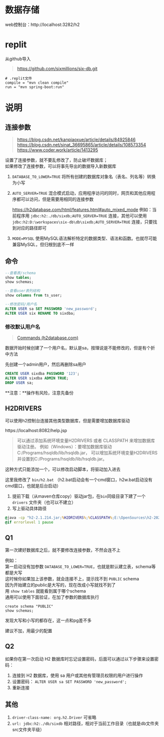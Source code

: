 # 数据存储

web控制台：http://localhost:3282/h2

# replit

从github导入

> https://github.com/sixmillions/six-db.git

```
# .replit文件
compile = "mvn clean compile"
run = "mvn spring-boot:run"
```

# 说明

## 连接参数

> https://blog.csdn.net/kanpiaoxue/article/details/84925846
> https://blog.csdn.net/sinat_36695865/article/details/108573354
> https://www.coder.work/article/1413295

设置了连接参数，就不要乱修改了，防止破坏数据库；  
如果修改了连接参数，可以将事先导出的数据导入新数据库

1. `DATABASE_TO_LOWER=TRUE` 将所有创建的数据库对象名（表名、列名等）转换为小写

2. `AUTO_SERVER=TRUE` 混合模式启动，应用程序访问的同时，网页和其他应用程序都可以访问，但是需要用相同的连接参数
   
   https://h2database.com/html/features.html#auto_mixed_mode
   例如：当前程序用 `jdbc:h2:./db/sixdb;AUTO_SERVER=TRUE` 连接，其他可以使用 `jdbc:h2:D:\workspaces\six-db\db\sixdb;AUTO_SERVER=TRUE` 连接，只要找到对应的路径即可
   
3. `MODE=MYSQL` 使用MySQL语法解析特定的数据类型、语法和函数。也就尽可能兼容MySQL，但归根到底不一样

## 命令

```sql
--查看表/schema
show tables;
show schemas;

--查看user表列结构
show columns from ts_user;

--修改密码/用户名
ALTER USER sa SET PASSWORD 'new_password';
ALTER USER six RENAME TO sixdba;
```

### 修改默认用户名

> [Commands (h2database.com)](http://h2database.com/html/commands.html#alter_user_admin)

数据开始时候创建了一个用户名，默认是sa，按理说是不能修改的，但是有个折中方法  

先创建一个admin用户，然后再删除sa用户

```sql
CREATE USER sixdba PASSWORD '123';
ALTER USER sixdba ADMIN TRUE;
DROP USER sa;
```

**注意：**操作有风险，注意先备份

## H2DRIVERS

可以使用h2控制台连接其他类型数据库，但是需要增加数据库驱动

https://localhost:8082/help.jsp

> 可以通过添加系统环境变量H2DRIVERS 或者 CLASSPATH 来增加数据库驱动注册。
> 例如（Windows）：要增加数据库驱动C:/Programs/hsqldb/lib/hsqldb.jar，
> 可以增加系统环境变量H2DRIVERS并设置到C:/Programs/hsqldb/lib/hsqldb.jar。

这种方式只能添加一个，可以修改启动脚本，将驱动加入进去

这里我修改了 `bin/h2.bat` （h2.bat启动会有一个cmd窗口，h2w.bat启动没有cmd窗口，也就是后台启动）

1. 提前下载（从maven仓库copy）驱动jar包，在`bin`同级目录下建了一个 `drivers` 文件夹（也可以不建立）
2. 写上驱动具体路径

```bat
@java -cp "h2-2.1.214.jar;%H2DRIVERS%;%CLASSPATH%;E:\OpenSources\h2-2022-06-13\h2\drivers\mysql-connector-java-8.0.29.jar;E:\OpenSources\h2-2022-06-13\h2\drivers\postgresql-42.5.4.jar" org.h2.tools.Console %*
@if errorlevel 1 pause
```

## Q1

第一次建好数据库之后，就不要修改连接参数，不然会连不上

例如：  
第一启动没有加参数 `DATABASE_TO_LOWER=TRUE`，也就是默认建立表，schema等都是大写  
这时候你如果加上该参数，就会连接不上，提示找不到 `PUBLIC` schema  
因为开始建立的public是大写的，现在改成小写就找不到了  
用 `show tables` 就能看到属于哪个schema  
通用可以使用下面验证，在加了参数的数据库执行

```text
create schema "PUBLIC"
show schemas;
```

发现大写和小写的都存在，这一点和pg差不多

建议不加，用最少的配置

## Q2

如果你在第一次启动 H2 数据库时忘记设置密码，后面可以通过以下步骤来设置密码：

1. 连接到 H2 数据库，使用 sa 用户或其他有管理员权限的用户进行操作
2. 设置密码： `ALTER USER sa SET PASSWORD 'new_password';`
3. 重新连接

## 其他

1. `driver-class-name: org.h2.Driver` 可省略
2. `url: jdbc:h2:./db/sixdb` 相对路径，相对于当前工作目录（也就是db文件夹src文件夹平级）
